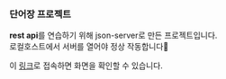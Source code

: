 ### 단어장 프로젝트
<strong>rest api</strong>를 연습하기 위해 json-server로 만든 프로젝트입니다.<br>
로컬호스트에서 서버를 열어야 정상 작동합니다🥲<br>

이 <a href="https://ppparkta.github.io/eng-word/">링크</a>로 접속하면 화면을 확인할 수 있습니다.<br>
